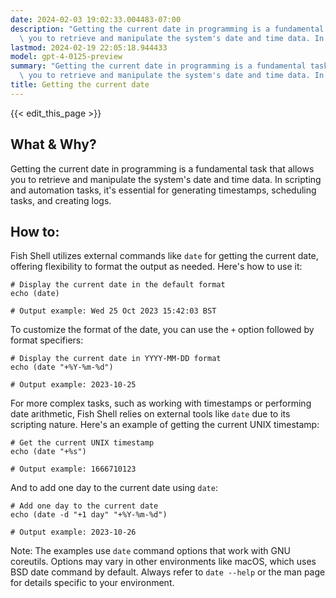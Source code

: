 ```yaml
---
date: 2024-02-03 19:02:33.004483-07:00
description: "Getting the current date in programming is a fundamental task that allows\
  \ you to retrieve and manipulate the system's date and time data. In scripting and\u2026"
lastmod: 2024-02-19 22:05:18.944433
model: gpt-4-0125-preview
summary: "Getting the current date in programming is a fundamental task that allows\
  \ you to retrieve and manipulate the system's date and time data. In scripting and\u2026"
title: Getting the current date
---
```


{{< edit_this_page >}}

## What & Why?
Getting the current date in programming is a fundamental task that allows you to retrieve and manipulate the system's date and time data. In scripting and automation tasks, it's essential for generating timestamps, scheduling tasks, and creating logs.

## How to:
Fish Shell utilizes external commands like `date` for getting the current date, offering flexibility to format the output as needed. Here's how to use it:

```fish
# Display the current date in the default format
echo (date)

# Output example: Wed 25 Oct 2023 15:42:03 BST
```

To customize the format of the date, you can use the `+` option followed by format specifiers:

```fish
# Display the current date in YYYY-MM-DD format
echo (date "+%Y-%m-%d")

# Output example: 2023-10-25
```

For more complex tasks, such as working with timestamps or performing date arithmetic, Fish Shell relies on external tools like `date` due to its scripting nature. Here's an example of getting the current UNIX timestamp:

```fish
# Get the current UNIX timestamp
echo (date "+%s")

# Output example: 1666710123
```

And to add one day to the current date using `date`:

```fish
# Add one day to the current date
echo (date -d "+1 day" "+%Y-%m-%d")

# Output example: 2023-10-26
```

Note: The examples use `date` command options that work with GNU coreutils. Options may vary in other environments like macOS, which uses BSD date command by default. Always refer to `date --help` or the man page for details specific to your environment.
